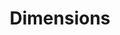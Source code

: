 ---
bigquery: https://console.cloud.google.com/bigquery?p=covid-19-dimensions-ai&page=table&d=data&t=publications
contributors: Digital Science, https://www.digital-science.com/
cost: Free for personal, non-commercial use.
description: Dimensions contains more than 100 million publications, ranging from
  articles published in scholarly journals, books and book chapters, to preprints
  and conference proceedings. All publications are contextualized with linked data
  sets, funding, publications, patents, clinical trials, and policy documents. You
  can also view associated categories, funders, institutions, and researcher profiles.
documentation: https://docs.dimensions.ai/bigquery/index.html
last_edit: 04/11/2022, 11:53:43
location: https://www.dimensions.ai/products/free/
maintained_by: Digital Science, https://www.digital-science.com/
schema_fields:
- end_year
- research_orgs
- clinical_trial_ids
- category_hrcs_hc
- eisbn
- research_org_city_names
- inventor_names
- acronym
- repository_id
- open_access_categories
- date
- researcher_ids
- type
- publication_ids
- active_years
- citation_string
- end_date
- original_assignee_orgs
- category_rcdc
- organisation_details
- license
- funding_eur
- legal_status
- metrics
- journal_lists
- brief_title
- original_assignee_countries
- types
- open_access_categories_v2
- funder_countries
- doi
- start_date
- ipcr
- research_org_country_names
- funding_details
- wikipedia_url
- resulting_publication_ids
- category_hra
- associated_publication_doi
- mesh_terms
- category_sdg
- funder_orgs
- category_for
- publication_year
- granted_year
- priority_date
- associated_publication_pmid
- publication_date
- category_bra
- volume
- foa_number
- book_title
- categories
- date_print
- title
- filing_date
- year
- funding_nzd
- family_members_ids
- application_number
- source_id
- kind
- embargo_date
- original_abstract
- external_ids
- research_org_countries
- relationships
- authors
- funding_cny
- book_series_title
- current_assignee
- supporting_grant_ids
- category_hrcs_rac
- research_org_state_codes
- funding_chf
- address
- date_normal
- interventions
- established
- funder_org_cities
- funder_org_countries
- pages
- expiration_year
- family_count
- research_org_cities
- original_title
- description
- date_inserted
- funding_aud
- resulting_publication_doi
- original_assignee
- issue
- assignee_orgs
- concepts
- mesh_headings
- created_date
- investigators
- language
- email_address
- current_assignee_orgs
- proceedings_title
- start_year
- assignee_countries
- altmetrics
- cpc
- date_modified
- jurisdiction
- category_icrp_ct
- conference
- funder_org_state_codes
- associated_publication_id
- category_uoa
- funding_gbp
- cited_by_ids
- phase
- grant_number
- acknowledgements
- funder_org_acronyms
- priority_year
- filing_year
- gender
- abstract
- links
- publisher
- status
- registry
- id
- associated_publication_arxiv_id
- legal_events
- subtitles
- journal
- arxiv_id
- aliases
- current_assignee_countries
- parent_id
- isbn
- category_icrp_cso
- citations_count
- funding_cad
- funder_org
- patent_ids
- funding_currency
- funding_usd
- acronyms
- funding_amount
- repository_url
- granted_date
- expiration_date
- reference_ids
- pmid
- conditions
- pmcid
- labels
- name
- funding_jpy
- date_imported_gbq
- date_online
- associated_grant_ids
- editors
- filing_status
- linkout
- citations
- repository_name
- family_id
- research_org_state_names
shortname: dimensions
tags:
- scholarly literature
- patents
- funding
- clinical trials
- academic profiles
terms_of_use: 'Use of both the Dimensions COVID-19 dataset and full Dimensions dataset
  are subject to the Dimensions Terms of use: https://www.dimensions.ai/policies-terms-legal '
title: Dimensions
uuid: dcff88bd-fe6b-4fdb-8159-809bf9d7bc1c
---